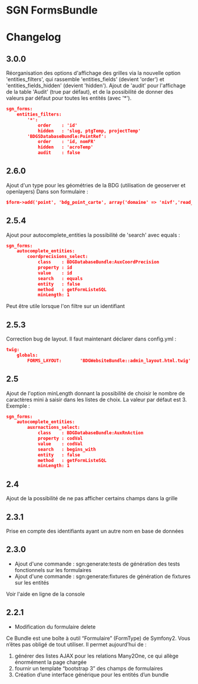 # SGN FormsBundle

# Changelog

## 3.0.0
Réorganisation des options d'affichage des grilles via la nouvelle option 'entities_filters', qui rassemble 'entities_fields' (devient 'order') et 'entities_fields_hidden' (devient 'hidden'). Ajout de 'audit' pour l'affichage de la table 'Audit' (true par défaut), et de la possibilité de donner des valeurs par défaut pour toutes les entités (avec '*').

```json
sgn_forms:
    entities_filters:
        '*':
            order    : 'id'
            hidden   : 'slug, ptgTemp, projectTemp'
        'BDGSDatabaseBundle:PointRef':
            order    : 'id, nomFR'
            hidden   : 'acroTemp'
            audit    : false
```

## 2.6.0
Ajout d'un type pour les géométries de la BDG (utilisation de geoserver et openlayers)
Dans son formulaire :

```json
$form->add('point', 'bdg_point_carte', array('domaine' => 'nivf','read_only' => true, 'label' => 'nivrn.point.label'));
```

## 2.5.4
Ajout pour autocomplete_entities la possibilité de 'search' avec equals :

```json
sgn_forms:
    autocomplete_entities:
        coordprecisions_select:
            class    : BDGDatabaseBundle:AuxCoordPrecision
            property : id
            value    : id
            search   : equals
            entity   : false
            method   : getFormListeSQL
            minLength: 1
```
Peut être utile lorsque l'on filtre sur un identifiant


## 2.5.3
Correction bug de layout.
Il faut maintenant  déclarer dans config.yml :

```json
twig:
    globals:
        FORMS_LAYOUT:       'BDGWebsiteBundle::admin_layout.html.twig'
```

## 2.5
Ajout de l'option minLength donnant la possibilité de choisir le nombre de caractères mini à saisir dans les listes de choix. La valeur par défaut est 3.
Exemple :

```json
sgn_forms:
    autocomplete_entities:
        auxrnactions_select:
            class    : BDGDatabaseBundle:AuxRnAction
            property : codVal
            value    : codVal
            search   : begins_with
            entity   : false
            method   : getFormListeSQL
            minLength: 1
```

## 2.4
Ajout de la possibilité de ne pas afficher certains champs dans la grille
## 2.3.1
Prise en compte des identifiants ayant un autre nom en base de données

## 2.3.0
- Ajout d'une commande : sgn:generate:tests  de génération des tests fonctionnels sur les formulaires
- Ajout d'une commande : sgn:generate:fixtures de génération de fixtures sur les entités

Voir l'aide en ligne de la console

## 2.2.1
- Modification du formulaire delete

Ce Bundle est une boîte à outil “Formulaire” (FormType) de Symfony2.
Vous n’êtes pas obligé de tout utiliser.
Il permet aujourd’hui de :

1. générer des listes AJAX pour les relations Many2One, ce qui allège énormément la page chargée
2. fournir un template “bootstrap 3” des champs de formulaires
3. Création d’une interface générique pour les entités d’un bundle

